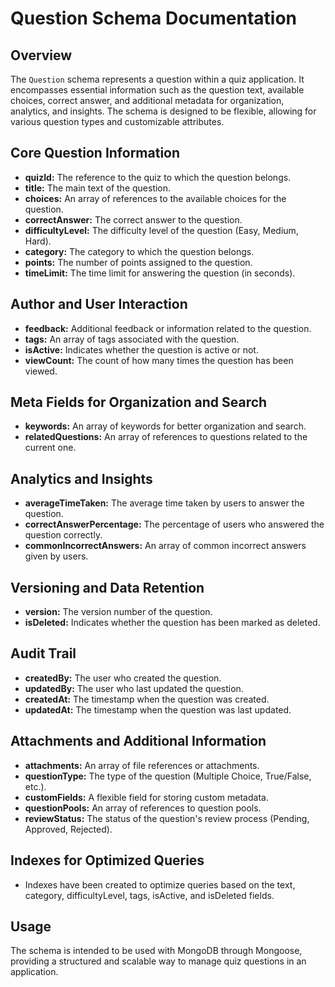 # Question Schema Documentation

## Overview

The `Question` schema represents a question within a quiz application. It encompasses essential information such as the question text, available choices, correct answer, and additional metadata for organization, analytics, and insights. The schema is designed to be flexible, allowing for various question types and customizable attributes.

## Core Question Information

- **quizId:** The reference to the quiz to which the question belongs.
- **title:** The main text of the question.
- **choices:** An array of references to the available choices for the question.
- **correctAnswer:** The correct answer to the question.
- **difficultyLevel:** The difficulty level of the question (Easy, Medium, Hard).
- **category:** The category to which the question belongs.
- **points:** The number of points assigned to the question.
- **timeLimit:** The time limit for answering the question (in seconds).

## Author and User Interaction

- **feedback:** Additional feedback or information related to the question.
- **tags:** An array of tags associated with the question.
- **isActive:** Indicates whether the question is active or not.
- **viewCount:** The count of how many times the question has been viewed.

## Meta Fields for Organization and Search

- **keywords:** An array of keywords for better organization and search.
- **relatedQuestions:** An array of references to questions related to the current one.

## Analytics and Insights

- **averageTimeTaken:** The average time taken by users to answer the question.
- **correctAnswerPercentage:** The percentage of users who answered the question correctly.
- **commonIncorrectAnswers:** An array of common incorrect answers given by users.

## Versioning and Data Retention

- **version:** The version number of the question.
- **isDeleted:** Indicates whether the question has been marked as deleted.

## Audit Trail

- **createdBy:** The user who created the question.
- **updatedBy:** The user who last updated the question.
- **createdAt:** The timestamp when the question was created.
- **updatedAt:** The timestamp when the question was last updated.

## Attachments and Additional Information

- **attachments:** An array of file references or attachments.
- **questionType:** The type of the question (Multiple Choice, True/False, etc.).
- **customFields:** A flexible field for storing custom metadata.
- **questionPools:** An array of references to question pools.
- **reviewStatus:** The status of the question's review process (Pending, Approved, Rejected).

## Indexes for Optimized Queries

- Indexes have been created to optimize queries based on the text, category, difficultyLevel, tags, isActive, and isDeleted fields.

## Usage

The schema is intended to be used with MongoDB through Mongoose, providing a structured and scalable way to manage quiz questions in an application.
